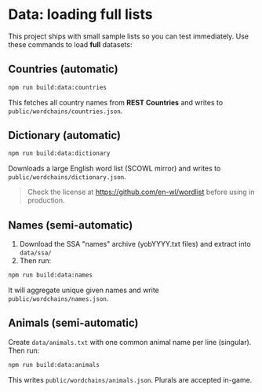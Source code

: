 # Data: loading full lists

This project ships with small sample lists so you can test immediately.
Use these commands to load **full** datasets:

## Countries (automatic)
```bash
npm run build:data:countries
```
This fetches all country names from **REST Countries** and writes to `public/wordchains/countries.json`.

## Dictionary (automatic)
```bash
npm run build:data:dictionary
```
Downloads a large English word list (SCOWL mirror) and writes to `public/wordchains/dictionary.json`.
> Check the license at https://github.com/en-wl/wordlist before using in production.

## Names (semi-automatic)
1. Download the SSA "names" archive (yobYYYY.txt files) and extract into `data/ssa/`  
2. Then run:
```bash
npm run build:data:names
```
It will aggregate unique given names and write `public/wordchains/names.json`.

## Animals (semi-automatic)
Create `data/animals.txt` with one common animal name per line (singular). Then run:
```bash
npm run build:data:animals
```
This writes `public/wordchains/animals.json`. Plurals are accepted in-game.
